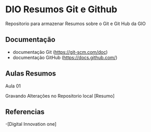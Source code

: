 
# DIO  Resumos Git e Github 

Repositorio para armazenar Resumos sobre o Git e Git Hub da GIO

## Documentação
- documentação Git (https://git-scm.com/doc)
- documentação GitHub (https://docs.github.com/)

## Aulas Resumos
Aula 01

Gravando Alterações  no  Repositorio local [Resumo]

## Referencias
-[Digital Innovation one]

